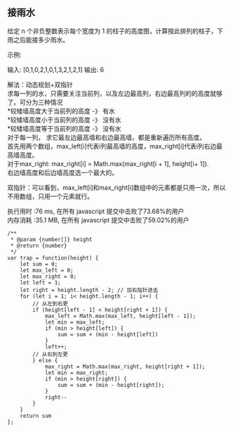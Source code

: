 ## 接雨水
给定 n 个非负整数表示每个宽度为 1 的柱子的高度图，计算按此排列的柱子，下雨之后能接多少雨水。

示例:

输入: [0,1,0,2,1,0,1,3,2,1,2,1]
输出: 6

解法：动态规划+双指针<br>
求每一列的水，只需要关注当前列，以及左边最高列，右边最高列的的高度就够了。可分为三种情况<br>
*较矮墙高度大于当前列的高度 -》 有水<br>
*较矮墙高度小于当前列的高度 -》 没有水<br>
*较矮墙高度等于当前列的高度 -》 没有水<br>
对于每一列， 求它最左边最高墙和右边最高墙，都是重新遍历所有高度。<br>
首先用两个数组，max_left[i]代表i列最高墙的高度，max_right[i]代表i列右边最高墙高度。<br>
对于max_right: max_right[i] = Math.max(max_right[i + 1], height[i+ 1]).<br>
右边墙高度和后边墙高度选一个最大的。<br>

双指针：可以看到，max_left[i]和max_right[i]数组中的元素都是只用一次，所以不用数组，只用一个元素就行。<br>

执行用时 :76 ms, 在所有 javascript 提交中击败了73.68%的用户<br>
内存消耗 :35.1 MB, 在所有 javascript 提交中击败了59.02%的用户

```
/**
 * @param {number[]} height
 * @return {number}
 */
var trap = function(height) {
    let sum = 0;
    let max_left = 0;
    let max_right = 0;
    let left = 1;
    let right = height.length - 2; // 加右指针进去
    for (let i = 1; i< height.length - 1; i++) {
        // 从左到右更
        if (height[left - 1] < height[right + 1]) {
            max_left = Math.max(max_left, height[left - 1]);
            let min = max_left;
            if (min > height[left]) {
                sum = sum + (min - height[left])
            }
            left++;
        // 从右到左更
        } else {
            max_right = Math.max(max_right, height[right + 1]);
            let min = max_right;
            if (min > height[right]) {
                sum = sum + (min - height[right]);
            }
            right--
        }
    }
    return sum
};
```
